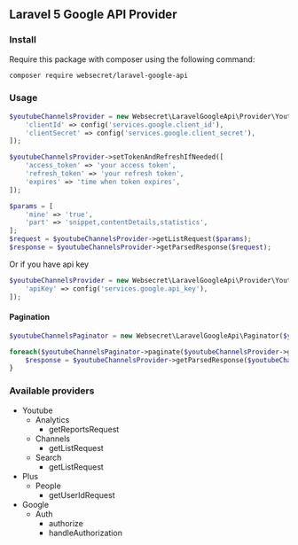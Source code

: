 ## Laravel 5 Google API Provider

### Install

Require this package with composer using the following command:

```bash
composer require websecret/laravel-google-api
```

### Usage

```php
$youtubeChannelsProvider = new Websecret\LaravelGoogleApi\Provider\Youtube\Channels([
    'clientId' => config('services.google.client_id'),
    'clientSecret' => config('services.google.client_secret'),
]);

$youtubeChannelsProvider->setTokenAndRefreshIfNeeded([
    'access_token' => 'your access token',
    'refresh_token' => 'your refresh token',
    'expires' => 'time when token expires',
]);

$params = [
    'mine' => 'true',
    'part' => 'snippet,contentDetails,statistics',
];
$request = $youtubeChannelsProvider->getListRequest($params);
$response = $youtubeChannelsProvider->getParsedResponse($request);
```

Or if you have api key

```php
$youtubeChannelsProvider = new Websecret\LaravelGoogleApi\Provider\Youtube\Channels([
    'apiKey' => config('services.google.api_key'),
]);
```

#### Pagination

```php
$youtubeChannelsPaginator = new Websecret\LaravelGoogleApi\Paginator($youtubeChannelsProvider);

foreach($youtubeChannelsPaginator->paginate($youtubeChannelsProvider->getListRequest($params)) as $youtubeChannelsRequest) {
    $response = $youtubeChannelsProvider->getParsedResponse($youtubeChannelsRequest); 
}       
```

### Available providers

* Youtube
    * Analytics
        *   getReportsRequest
    * Channels
        *   getListRequest
    * Search
        *   getListRequest
* Plus
    * People
        * getUserIdRequest
* Google
    * Auth
        * authorize
        * handleAuthorization


